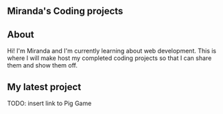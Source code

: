 ## Miranda's Coding projects

## About

Hi! I'm Miranda and I'm currently learning about web development. This is where I will make host my completed coding projects so that I can share them and show them off. 

## My latest project
TODO: insert link to Pig Game
